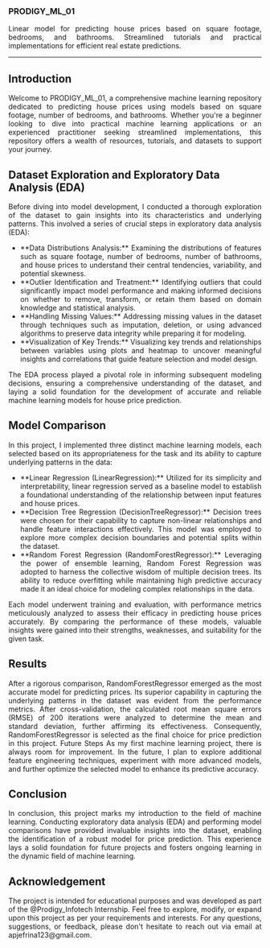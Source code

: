 ### PRODIGY_ML_01
<p align="justify">
Linear model for predicting house prices based on square footage, bedrooms, and bathrooms. Streamlined tutorials and practical implementations for efficient real estate predictions.</p>

---

## Introduction

<p align="justify">
Welcome to PRODIGY_ML_01, a comprehensive machine learning repository dedicated to predicting house prices using models based on square footage, number of bedrooms, and bathrooms. Whether you're a beginner looking to dive into practical machine learning applications or an experienced practitioner seeking streamlined implementations, this repository offers a wealth of resources, tutorials, and datasets to support your journey.
</p>

## Dataset Exploration and Exploratory Data Analysis (EDA)

<p align="justify">
Before diving into model development, I conducted a thorough exploration of the dataset to gain insights into its characteristics and underlying patterns. This involved a series of crucial steps in exploratory data analysis (EDA):
</p>
<ul style="text-align: justify;">
<li> **Data Distributions Analysis:** Examining the distributions of features such as square footage, number of bedrooms, number of bathrooms, and house prices to understand their central tendencies, variability, and potential skewness.</li>
<li>**Outlier Identification and Treatment:** Identifying outliers that could significantly impact model performance and making informed decisions on whether to remove, transform, or retain them based on domain knowledge and statistical analysis.</li>
<li>**Handling Missing Values:** Addressing missing values in the dataset through techniques such as imputation, deletion, or using advanced algorithms to preserve data integrity while preparing it for modeling.</li>
<li>**Visualization of Key Trends:** Visualizing key trends and relationships between variables using plots and heatmap to uncover meaningful insights and correlations that guide feature selection and model design.</li>
</ul>
<p align="justify">
The EDA process played a pivotal role in informing subsequent modeling decisions, ensuring a comprehensive understanding of the dataset, and laying a solid foundation for the development of accurate and reliable machine learning models for house price prediction.
</p>

## Model Comparison

<p align="justify">
In this project, I implemented three distinct machine learning models, each selected based on its appropriateness for the task and its ability to capture underlying patterns in the data:
</p>
<ul style="text-align: justify;">
<li>**Linear Regression (LinearRegression):** Utilized for its simplicity and interpretability, linear regression served as a baseline model to establish a foundational understanding of the relationship between input features and house prices.</li>
<li>**Decision Tree Regression (DecisionTreeRegressor):** Decision trees were chosen for their capability to capture non-linear relationships and handle feature interactions effectively. This model was employed to explore more complex decision boundaries and potential splits within the dataset.</li>
<li>**Random Forest Regression (RandomForestRegressor):** Leveraging the power of ensemble learning, Random Forest Regression was adopted to harness the collective wisdom of multiple decision trees. Its ability to reduce overfitting while maintaining high predictive accuracy made it an ideal choice for modeling complex relationships in the data.</li>
</ul>
<p align="justify">
Each model underwent training and evaluation, with performance metrics meticulously analyzed to assess their efficacy in predicting house prices accurately. By comparing the performance of these models, valuable insights were gained into their strengths, weaknesses, and suitability for the given task.
</p>

## Results

<p align="justify">
After a rigorous comparison, RandomForestRegressor emerged as the most accurate model for predicting prices. Its superior capability in capturing the underlying patterns in the dataset was evident from the performance metrics. After cross-validation, the calculated root mean square errors (RMSE) of 200 iterations were analyzed to determine the mean and standard deviation, further affirming its effectiveness. Consequently, RandomForestRegressor is selected as the final choice for price prediction in this project.
Future Steps
As my first machine learning project, there is always room for improvement. In the future, I plan to explore additional feature engineering techniques, experiment with more advanced models, and further optimize the selected model to enhance its predictive accuracy.
</p>

## Conclusion

<p align="justify">
In conclusion, this project marks my introduction to the field of machine learning. Conducting exploratory data analysis (EDA) and performing model comparisons have provided invaluable insights into the dataset, enabling the identification of a robust model for price prediction. This experience lays a solid foundation for future projects and fosters ongoing learning in the dynamic field of machine learning.
</p>

## Acknowledgement

<p align="justify">
The project is intended for educational purposes and was developed as part of the @Prodigy_Infotech Internship. 
Feel free to explore, modify, or expand upon this project as per your requirements and interests. 
For any questions, suggestions, or feedback, please don't hesitate to reach out via email at apjefrina123@gmail.com.
</p>
